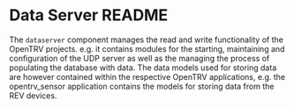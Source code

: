 # Data Server README

The `dataserver` component manages the read and write functionality of the OpenTRV projects. e.g. it contains modules for the starting, maintaining and configuration of the UDP server as well as the managing the process of populating the database with data. The data models used for storing data are however contained within the respective OpenTRV applications, e.g. the opentrv_sensor application contains the models for storing data from the REV devices.
